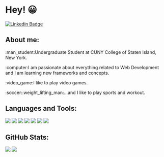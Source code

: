 # Hey! 😀
[![Linkedin Badge](https://img.shields.io/badge/-BolaGhaly-blue?style=flat-square&logo=Linkedin&logoColor=white&link=https://www.linkedin.com/in/bolaghaly63/)](https://www.linkedin.com/in/bolaghaly63/)

## About me:

  <p>:man_student:Undergraduate Student at CUNY College of Staten Island, New York.</p>
  <p>:computer:I am passionate about everything related to Web Development and I am learning new frameworks and concepts.</p>
  <p>:video_game:I like to play video games.</p>
  <p>:soccer::weight_lifting_man:...and I like to play sports and workout.</p>

## Languages and Tools:

<div>
  <code><img src="https://img.shields.io/badge/HTML5-E34F26?style=for-the-badge&logo=html5&logoColor=white"></code>
  <code><img src="https://img.shields.io/badge/CSS3-1572B6?style=for-the-badge&logo=css3&logoColor=white"></code>
  <code><img src="https://img.shields.io/badge/JavaScript-323330?style=for-the-badge&logo=javascript&logoColor=F7DF1E"></code>
  <code><img src="https://img.shields.io/badge/C%2B%2B-00599C?style=for-the-badge&logo=c%2B%2B&logoColor=white"></code>
  <code><img src="https://img.shields.io/badge/Python-3670A0?style=for-the-badge&logo=python&logoColor=white"></code>
  <code><img src="https://img.shields.io/badge/Git-F54D27?style=for-the-badge&logo=git&logoColor=white"></code>
  <code><img src="https://img.shields.io/badge/GitHub-000000?style=for-the-badge&logo=github&logoColor=white"></code>
</div>

## GitHub Stats:
![](https://github-readme-stats.vercel.app/api?username=BolaGhaly&show_icons=true&theme=dark)
![](https://github-readme-stats.vercel.app/api/top-langs/?username=BolaGhaly&theme=dark)
